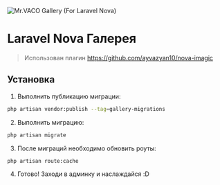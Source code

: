 ![Mr.VACO Gallery (For Laravel Nova)](https://preview.dragon-code.pro/Mr.VACO/Gallery%20(For%20Laravel%20Nova).svg?pretty-title=0&github%5Brepository%5D=MrVACO%2FNovaGallery&mode=auto)

# Laravel Nova Галерея

> Использован плагин https://github.com/ayvazyan10/nova-imagic

## Установка

1. Выполнить публикацию миграции:

```bash
php artisan vendor:publish --tag=gallery-migrations
```

2. Выполнить миграцию:

```bash
php artisan migrate
```

3. После миграций необходимо обновить роуты:

```bash
php artisan route:cache
```

4. Готово! Заходи в админку и наслаждайся :D 